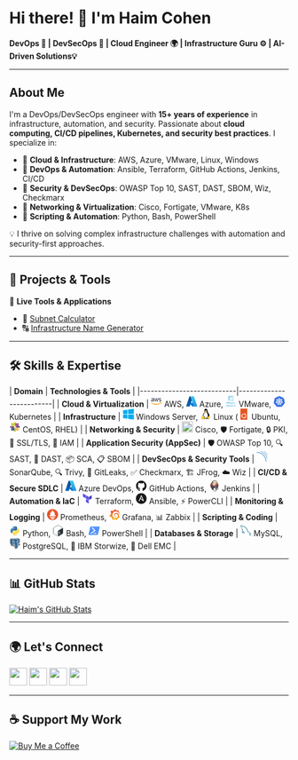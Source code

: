 # Hi there! 👋 I'm Haim Cohen 

**DevOps 🚀 | DevSecOps 🔐 | Cloud Engineer 🌍 | Infrastructure Guru ⚙️ | AI-Driven Solutions💡**

---
## About Me  
I'm a DevOps/DevSecOps engineer with **15+ years of experience** in infrastructure, automation, and security. Passionate about **cloud computing, CI/CD pipelines, Kubernetes, and security best practices**. I specialize in:  

- 🔹 **Cloud & Infrastructure**: AWS, Azure, VMware, Linux, Windows  
- 🔹 **DevOps & Automation**: Ansible, Terraform, GitHub Actions, Jenkins, CI/CD  
- 🔹 **Security & DevSecOps**: OWASP Top 10, SAST, DAST, SBOM, Wiz, Checkmarx  
- 🔹 **Networking & Virtualization**: Cisco, Fortigate, VMware, K8s  
- 🔹 **Scripting & Automation**: Python, Bash, PowerShell  

💡 I thrive on solving complex infrastructure challenges with automation and security-first approaches.

---
<!--
## 🐍 GitHub Contributions
![snake gif](https://raw.githubusercontent.com/sk3pp3r/sk3pp3r/output/github-contribution-grid-snake.svg)

---
-->

## 🚀 Projects & Tools  

🔗 **Live Tools & Applications**  
- 🧮 [Subnet Calculator](https://subnet-calc.streamlit.app)  
- 🔠 [Infrastructure Name Generator](https://infra-name.streamlit.app)  

---

## 🛠 Skills & Expertise  

| 
**Domain**                | **Technologies & Tools** |
|---------------------------|-------------------------|
| **Cloud & Virtualization** | <img src="https://raw.githubusercontent.com/devicons/devicon/refs/heads/master/icons/amazonwebservices/amazonwebservices-original-wordmark.svg" width="20" height="20"/> AWS, <img src="https://raw.githubusercontent.com/devicons/devicon/master/icons/azure/azure-original.svg" width="20" height="20"/> Azure, <img src="https://raw.githubusercontent.com/devicons/devicon/refs/heads/master/icons/vsphere/vsphere-plain-wordmark.svg" width="20" height="20"/> VMware, <img src="https://raw.githubusercontent.com/devicons/devicon/master/icons/kubernetes/kubernetes-plain.svg" width="20" height="20"/> Kubernetes |
| **Infrastructure** | <img src="https://raw.githubusercontent.com/devicons/devicon/master/icons/windows8/windows8-original.svg" width="20" height="20"/> Windows Server, <img src="https://raw.githubusercontent.com/devicons/devicon/master/icons/linux/linux-original.svg" width="20" height="20"/> Linux (<img src="https://raw.githubusercontent.com/devicons/devicon/master/icons/ubuntu/ubuntu-plain.svg" width="20" height="20"/> Ubuntu, <img src="https://raw.githubusercontent.com/devicons/devicon/master/icons/centos/centos-original.svg" width="20" height="20"/> CentOS, RHEL) |
| **Networking & Security** | <img src="https://raw.githubusercontent.com/devicons/devicon/master/icons/cisco/cisco-original.svg" width="20" height="20"/> Cisco, 🛡️ Fortigate, 🔒 PKI, 🔐 SSL/TLS, 🔑 IAM |
| **Application Security (AppSec)** | 🛡️ OWASP Top 10, 🔍 SAST, 🔎 DAST, 📦 SCA, 📋 SBOM |
| **DevSecOps & Security Tools** | <img src="https://raw.githubusercontent.com/devicons/devicon/master/icons/sonarqube/sonarqube-original.svg" width="20" height="20"/> SonarQube, 🔍 Trivy, 🔐 GitLeaks, ✅ Checkmarx, 🏗️ JFrog, ☁️ Wiz |
| **CI/CD & Secure SDLC** | <img src="https://raw.githubusercontent.com/devicons/devicon/master/icons/azure/azure-original.svg" width="20" height="20"/> Azure DevOps, <img src="https://raw.githubusercontent.com/devicons/devicon/master/icons/github/github-original.svg" width="20" height="20"/> GitHub Actions, <img src="https://raw.githubusercontent.com/devicons/devicon/master/icons/jenkins/jenkins-original.svg" width="20" height="20"/> Jenkins |
| **Automation & IaC** | <img src="https://raw.githubusercontent.com/devicons/devicon/master/icons/terraform/terraform-original.svg" width="20" height="20"/> Terraform, <img src="https://raw.githubusercontent.com/devicons/devicon/master/icons/ansible/ansible-original.svg" width="20" height="20"/> Ansible, ⚡ PowerCLI |
| **Monitoring & Logging** | <img src="https://raw.githubusercontent.com/devicons/devicon/master/icons/prometheus/prometheus-original.svg" width="20" height="20"/> Prometheus, <img src="https://raw.githubusercontent.com/devicons/devicon/master/icons/grafana/grafana-original.svg" width="20" height="20"/> Grafana, 📊 Zabbix |
| **Scripting & Coding** | <img src="https://raw.githubusercontent.com/devicons/devicon/master/icons/python/python-original.svg" width="20" height="20"/> Python, <img src="https://raw.githubusercontent.com/devicons/devicon/master/icons/bash/bash-original.svg" width="20" height="20"/> Bash, <img src="https://raw.githubusercontent.com/devicons/devicon/master/icons/powershell/powershell-original.svg" width="20" height="20"/> PowerShell |
| **Databases & Storage** | <img src="https://raw.githubusercontent.com/devicons/devicon/master/icons/mysql/mysql-original.svg" width="20" height="20"/> MySQL, <img src="https://raw.githubusercontent.com/devicons/devicon/master/icons/postgresql/postgresql-original.svg" width="20" height="20"/> PostgreSQL, 💾 IBM Storwize, 💽 Dell EMC |

---

## 📊 GitHub Stats  

[![Haim's GitHub Stats](https://github-readme-stats.vercel.app/api?username=sk3pp3r&show_icons=true&hide_border=true&theme=tokyonight)](https://github.com/sk3pp3r)

---

## 🌍 Let's Connect  

<p align="left">
<a href="https://github.com/sk3pp3r" target="_blank"><img src="https://raw.githubusercontent.com/danielcranney/readme-generator/main/public/icons/socials/github.svg" width="32" height="32"></a>  
<a href="https://www.linkedin.com/in/haimc" target="_blank"><img src="https://raw.githubusercontent.com/danielcranney/readme-generator/main/public/icons/socials/linkedin.svg" width="32" height="32"></a>  
<a href="https://stackoverflow.com/users/3752715/haim-cohen" target="_blank"><img src="https://raw.githubusercontent.com/danielcranney/readme-generator/main/public/icons/socials/stackoverflow.svg" width="32" height="32"></a>  
<a href="https://medium.com/@haim1979" target="_blank"><img src="https://raw.githubusercontent.com/danielcranney/readme-generator/main/public/icons/socials/medium.svg" width="32" height="32"></a>  
</p>

---

## ☕ Support My Work  

[![Buy Me a Coffee](https://cdn.buymeacoffee.com/buttons/default-orange.png)](https://www.buymeacoffee.com/haim_cohen)

<!--
**sk3pp3r/sk3pp3r** is a ✨ _special_ ✨ repository because its `README.md` (this file) appears on your GitHub profile.

Here are some ideas to get you started:

- 🔭 I'm currently working on ...
- 🌱 I'm currently learning ...
- 👯 I'm looking to collaborate on ...
- 🤔 I'm looking for help with ...
- 💬 Ask me about ...
- 📫 How to reach me: ...
- 😄 Pronouns: ...
- ⚡ Fun fact: ...
-->
